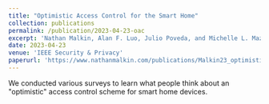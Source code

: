 ```yaml
---
title: "Optimistic Access Control for the Smart Home"
collection: publications
permalink: /publication/2023-04-23-oac
excerpt: 'Nathan Malkin, Alan F. Luo, Julio Poveda, and Michelle L. Mazurek. In the 2023 IEEE Symposium on Security and Privacy. May 2023.'
date: 2023-04-23
venue: 'IEEE Security & Privacy'
paperurl: 'https://www.nathanmalkin.com/publications/Malkin23_optimistic.pdf'
---
```

We conducted various surveys to learn what people think about an "optimistic" access control scheme for smart home devices.
